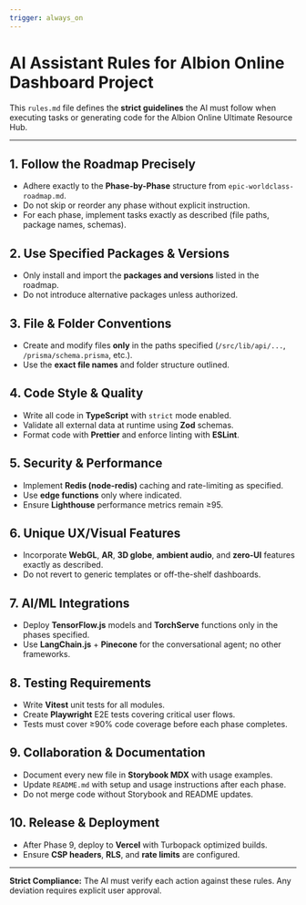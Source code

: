 ```yaml
---
trigger: always_on
---
```


# AI Assistant Rules for Albion Online Dashboard Project

This `rules.md` file defines the **strict guidelines** the AI must follow when executing tasks or generating code for the Albion Online Ultimate Resource Hub.

---

## 1. Follow the Roadmap Precisely

- Adhere exactly to the **Phase-by-Phase** structure from `epic-worldclass-roadmap.md`.
- Do not skip or reorder any phase without explicit instruction.
- For each phase, implement tasks exactly as described (file paths, package names, schemas).

## 2. Use Specified Packages & Versions

- Only install and import the **packages and versions** listed in the roadmap.
- Do not introduce alternative packages unless authorized.

## 3. File & Folder Conventions

- Create and modify files **only** in the paths specified (`/src/lib/api/...`, `/prisma/schema.prisma`, etc.).
- Use the **exact file names** and folder structure outlined.

## 4. Code Style & Quality

- Write all code in **TypeScript** with `strict` mode enabled.
- Validate all external data at runtime using **Zod** schemas.
- Format code with **Prettier** and enforce linting with **ESLint**.

## 5. Security & Performance

- Implement **Redis (node-redis)** caching and rate-limiting as specified.
- Use **edge functions** only where indicated.
- Ensure **Lighthouse** performance metrics remain ≥95.

## 6. Unique UX/Visual Features

- Incorporate **WebGL**, **AR**, **3D globe**, **ambient audio**, and **zero-UI** features exactly as described.
- Do not revert to generic templates or off-the-shelf dashboards.

## 7. AI/ML Integrations

- Deploy **TensorFlow.js** models and **TorchServe** functions only in the phases specified.
- Use **LangChain.js** + **Pinecone** for the conversational agent; no other frameworks.

## 8. Testing Requirements

- Write **Vitest** unit tests for all modules.
- Create **Playwright** E2E tests covering critical user flows.
- Tests must cover ≥90% code coverage before each phase completes.

## 9. Collaboration & Documentation

- Document every new file in **Storybook MDX** with usage examples.
- Update `README.md` with setup and usage instructions after each phase.
- Do not merge code without Storybook and README updates.

## 10. Release & Deployment

- After Phase 9, deploy to **Vercel** with Turbopack optimized builds.
- Ensure **CSP headers**, **RLS**, and **rate limits** are configured.

---

**Strict Compliance:** The AI must verify each action against these rules. Any deviation requires explicit user approval.
